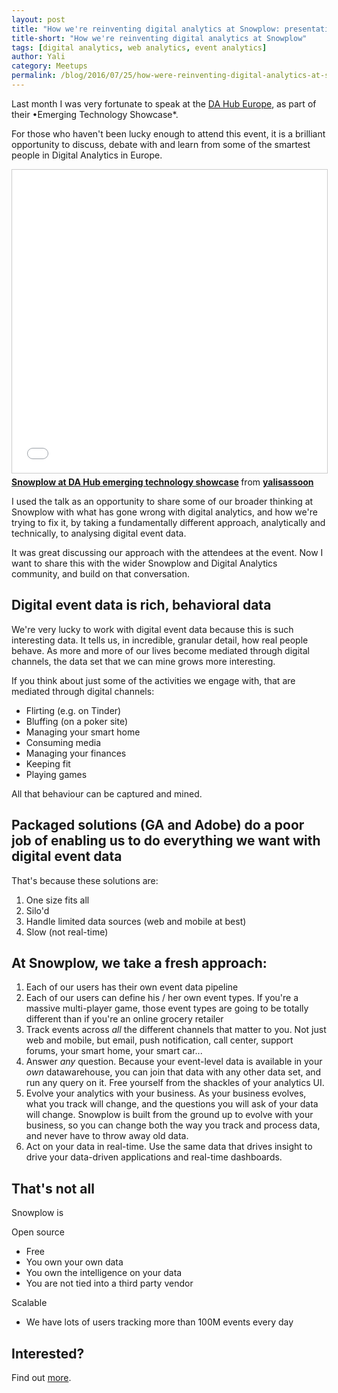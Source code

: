 ```yaml
---
layout: post
title: "How we're reinventing digital analytics at Snowplow: presentation to the DA Hub Europe"
title-short: "How we're reinventing digital analytics at Snowplow"
tags: [digital analytics, web analytics, event analytics]
author: Yali
category: Meetups
permalink: /blog/2016/07/25/how-were-reinventing-digital-analytics-at-snowplow-presentation-to-da-hub-europe/
---
```


Last month I was very fortunate to speak at the [DA Hub Europe](https://www.digitalanalyticshub.com/dahub16-europe/eu-homepage), as part of their •Emerging Technology Showcase*.

For those who haven't been lucky enough to attend this event, it is a brilliant opportunity to discuss, debate with and learn from some of the smartest people in Digital Analytics in Europe.

<div class="iframe-container">
    <iframe src="//www.slideshare.net/slideshow/embed_code/key/D5oR9V5vndgiiv" width="595" height="485" frameborder="0" marginwidth="0" marginheight="0" scrolling="no" style="border:1px solid #CCC; border-width:1px; margin-bottom:5px; max-width: 100%;" allowfullscreen>     </iframe>
</div> <div style="margin-bottom:5px"> <strong> <a href="//www.slideshare.net/yalisassoon/snowplow-at-da-hub-emerging-technology-showcase" title="Snowplow at DA Hub emerging technology showcase" target="_blank">Snowplow at DA Hub emerging technology showcase</a> </strong> from <strong><a href="//www.slideshare.net/yalisassoon" target="_blank">yalisassoon</a></strong> </div>


I used the talk as an opportunity to share some of our broader thinking at Snowplow with what has gone wrong with digital analytics, and how we're trying to fix it, by taking a fundamentally different approach, analytically and technically, to analysing digital event data.

It was great discussing our approach with the attendees at the event. Now I want to share this with the wider Snowplow and Digital Analytics community, and build on that conversation.

## Digital event data is rich, behavioral data

We're very lucky to work with digital event data because this is such interesting data. It tells us, in incredible, granular detail, how real people behave. As more and more of our lives become mediated through digital channels, the data set that we can mine grows more interesting.

If you think about just some of the activities we engage with, that are mediated through digital channels:

* Flirting (e.g. on Tinder)
* Bluffing (on a poker site)
* Managing your smart home
* Consuming media
* Managing your finances
* Keeping fit
* Playing games

All that behaviour can be captured and mined.

<!--more-->

## Packaged solutions (GA and Adobe) do a poor job of enabling us to do everything we want with digital event data

That's because these solutions are:

1. One size fits all
2. Silo'd
3. Handle limited data sources (web and mobile at best)
4. Slow (not real-time)

## At Snowplow, we take a fresh approach:

1. Each of our users has their own event data pipeline
2. Each of our users can define his / her own event types. If you're a massive multi-player game, those event types are going to be totally different than if you're an online grocery retailer
3. Track events across *all* the different channels that matter to you. Not just web and mobile, but email, push notification, call center, support forums, your smart home, your smart car...
4. Answer *any* question. Because your event-level data is available in your *own* datawarehouse, you can join that data with any other data set, and run any query on it. Free yourself from the shackles of your analytics UI.
5. Evolve your analytics with your business. As your business evolves, what you track will change, and the questions you will ask of your data will change. Snowplow is built from the ground up to evolve with your business, so you can change both the way you track and process data, and never have to throw away old data.
6. Act on your data in real-time. Use the same data that drives insight to drive your data-driven applications and real-time dashboards.

## That's not all

Snowplow is

Open source

* Free
* You own your own data
* You own the intelligence on your data
* You are not tied into a third party vendor

Scalable

* We have lots of users tracking more than 100M events every day

## Interested?

Find out [more][contact].


[contact]: /contact/
